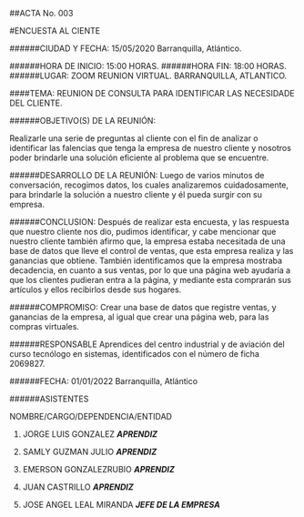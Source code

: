 ##ACTA No. 003

#ENCUESTA AL CIENTE

######CIUDAD Y FECHA:
15/05/2020 Barranquilla, Atlántico.

######HORA DE INICIO:
15:00 HORAS.
######HORA FIN:
18:00 HORAS.
######LUGAR:
ZOOM
REUNION VIRTUAL.
BARRANQUILLA, ATLANTICO.

####TEMA: REUNION DE CONSULTA PARA IDENTIFICAR LAS NECESIDADE DEL CLIENTE.

######OBJETIVO(S) DE LA REUNIÓN:

Realizarle una serie de preguntas al cliente con el fin de analizar o identificar las falencias que tenga la empresa de nuestro cliente y nosotros poder brindarle una solución eficiente al problema que se encuentre.

######DESARROLLO DE LA REUNIÓN:
Luego de varios minutos de conversación, recogimos datos, los cuales analizaremos cuidadosamente, para brindarle la solución a nuestro cliente y él pueda surgir con su empresa.

######CONCLUSION:
 Después de realizar esta encuesta, y las respuesta que nuestro cliente nos dio, pudimos identificar, y cabe mencionar que nuestro cliente también afirmo que, la empresa estaba necesitada de una base de datos que lleve el control de ventas, que esta empresa realiza y las ganancias que obtiene. También identificamos que la empresa mostraba decadencia, en cuanto a sus ventas, por lo que una página web ayudaría a que los clientes pudieran entra a la página, y mediante esta comprarán sus artículos y ellos recibirlos desde sus hogares.

######COMPROMISO:
Crear una base de datos que registre ventas, y ganancias de la empresa, al igual que crear una página web, para las compras virtuales.

######RESPONSABLE
Aprendices del centro industrial y de aviación del curso tecnólogo en sistemas, identificados con el número de ficha 2069827.

######FECHA:
01/01/2022
Barranquilla, Atlántico

######ASISTENTES

NOMBRE/CARGO/DEPENDENCIA/ENTIDAD

1. JORGE LUIS GONZALEZ	***APRENDIZ***

2. SAMLY GUZMAN JULIO	***APRENDIZ***

3. EMERSON GONZALEZRUBIO	***APRENDIZ***

4. JUAN CASTRILLO	***APRENDIZ***

5. JOSE ANGEL LEAL MIRANDA ***JEFE DE LA EMPRESA***
